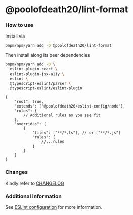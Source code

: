 # @poolofdeath20/lint-format

### How to use

Install via

```sh
pnpm/npm/yarn add -D @poolofdeath20/lint-format
```

Then install along its peer dependencies

```sh
pnpm/npm/yarn add -D \
  eslint-plugin-react \
  eslint-plugin-jsx-a11y \
  eslint \
  @typescript-eslint/parser \
  @typescript-eslint/eslint-plugin
```

```jsonc
{
    "root": true,
    "extends": ["@poolofdeath20/eslint-config/node"],
    "rules": {
        // Additional rules as you see fit
    },
    "overrides": [
        {
            "files": ["**/*.ts"], // or ["**/*.js"]
            "rules": {
                //...rules
            }
        }
    ]
}
```

### Changes

Kindly refer to [CHANGELOG](https://github.com/GervinFung/eslint-config-poolofdeath20/blob/main/CHANGELOG.md)

### Additional information

See [ESLint configuration](http://eslint.org/docs/user-guide/configuring) for more information.
